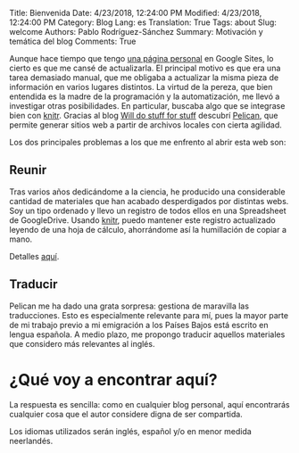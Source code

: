 Title: Bienvenida
Date: 4/23/2018, 12:24:00 PM
Modified: 4/23/2018, 12:24:00 PM
Category: Blog
Lang: es
Translation: True
Tags: about
Slug: welcome
Authors: Pablo Rodríguez-Sánchez
Summary: Motivación y temática del blog
Comments: True

Aunque hace tiempo que tengo [una página personal](https://sites.google.com/site/pablorodriguezsanchez/) en Google Sites, lo cierto es que me cansé de actualizarla. El principal motivo es que era una tarea demasiado manual, que me obligaba a actualizar la misma pieza de información en varios lugares distintos. La virtud de la pereza, que bien entendida es la madre de la programación y la automatización, me llevó a investigar otras posibilidades. En particular, buscaba algo que se integrase bien con [knitr](https://yihui.name/knitr/). Gracias al blog [Will do stuff for stuff](https://rinzewind.org/blog-en/) descubrí [Pelican](https://blog.getpelican.com), que permite generar sitios web a partir de archivos locales con cierta agilidad.

Los dos principales problemas a los que me enfrento al abrir esta web son:

## Reunir
Tras varios años dedicándome a la ciencia, he producido una considerable cantidad de materiales que han acabado desperdigados por distintas webs. Soy un tipo ordenado y llevo un registro de todos ellos en una Spreadsheet de GoogleDrive. Usando [knitr](https://yihui.name/knitr/), puedo mantener este registro actualizado leyendo de una hoja de cálculo, ahorrándome así la humillación de copiar a mano.

Detalles [aquí](https://github.com/PabRod/academic-record).

## Traducir
Pelican me ha dado una grata sorpresa: gestiona de maravilla las traducciones. Esto es especialmente relevante para mí, pues la mayor parte de mi trabajo previo a mi emigración a los Países Bajos está escrito en lengua española. A medio plazo, me propongo traducir aquellos materiales que considero más relevantes al inglés.

# ¿Qué voy a encontrar aquí?
La respuesta es sencilla: como en cualquier blog personal, aquí encontrarás cualquier cosa que el autor considere digna de ser compartida.

Los idiomas utilizados serán inglés, español y/o en menor medida neerlandés.
